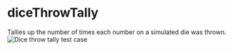 # diceThrowTally
Tallies up the number of times each number on a simulated die was thrown.
![Dice throw tally test case](./test_case.png)
